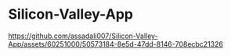 # Silicon-Valley-App

https://github.com/assadali007/Silicon-Valley-App/assets/60251000/50573184-8e5d-47dd-8146-708ecbc21326


